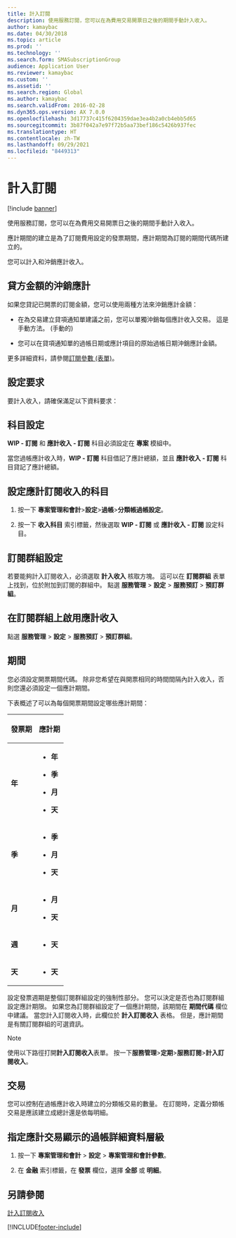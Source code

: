 ```yaml
---
title: 計入訂閱
description: 使用服務訂閱，您可以在為費用交易開票日之後的期間手動計入收入。
author: kamaybac
ms.date: 04/30/2018
ms.topic: article
ms.prod: ''
ms.technology: ''
ms.search.form: SMASubscriptionGroup
audience: Application User
ms.reviewer: kamaybac
ms.custom: ''
ms.assetid: ''
ms.search.region: Global
ms.author: kamaybac
ms.search.validFrom: 2016-02-28
ms.dyn365.ops.version: AX 7.0.0
ms.openlocfilehash: 3d17737c415f6204359dae3ea4b2a0cb4ebb5d65
ms.sourcegitcommit: 3b87f042a7e97f72b5aa73bef186c5426b937fec
ms.translationtype: HT
ms.contentlocale: zh-TW
ms.lasthandoff: 09/29/2021
ms.locfileid: "8449313"
---
```

# <a name="accruing-subscriptions"></a>計入訂閱 

[!include [banner](../includes/banner.md)]


使用服務訂閱，您可以在為費用交易開票日之後的期間手動計入收入。

應計期間的建立是為了訂閱費用設定的發票期間，應計期間為訂閱的期間代碼所建立的。

您可以計入和沖銷應計收入。

## <a name="reverse-accruals-of-credit-amounts"></a>貸方金額的沖銷應計

如果您貸記已開票的訂閱金額，您可以使用兩種方法來沖銷應計金額：

  - 在為交易建立貸項通知單建議之前，您可以單獨沖銷每個應計收入交易。 這是手動方法。 (手動的)

  - 您可以在貸項通知單的過帳日期或應計項目的原始過帳日期沖銷應計金額。

更多詳細資料，請參閱[訂閱參數 (表單)](/dynamicsax-2012//subscription-parameters-form)。

## <a name="setup-requirements"></a>設定要求

要計入收入，請確保滿足以下資料要求：

## <a name="account-setup"></a>科目設定

**WIP - 訂閱** 和 **應計收入 - 訂閱** 科目必須設定在 **專案** 模組中。

當您過帳應計收入時，**WIP - 訂閱** 科目借記了應計總額，並且 **應計收入 - 訂閱** 科目貸記了應計總額。

## <a name="set-up-accounts-for-accrual-of-subscription-revenue"></a>設定應計訂閱收入的科目

1.  按一下 **專案管理和會計**\>**設定**\>**過帳**\>**分類帳過帳設定**。

2.  按一下 **收入科目** 索引標籤，然後選取 **WIP - 訂閱** 或 **應計收入 - 訂閱** 設定科目。

## <a name="subscription-group-setup"></a>訂閱群組設定

若要能夠計入訂閱收入，必須選取 **計入收入** 核取方塊。 這可以在 **訂閱群組** 表單上找到，位於附加到訂閱的群組中。 點選 **服務管理** \> **設定** \> **服務預訂** \> **預訂群組**。

## <a name="enable-revenue-accrual-on-a-subscription-group"></a>在訂閱群組上啟用應計收入

點選 **服務管理** \> **設定** \> **服務預訂** \> **預訂群組**。

## <a name="periods"></a>期間

您必須設定開票期間代碼。 除非您希望在與開票相同的時間間隔內計入收入，否則您還必須設定一個應計期間。

下表概述了可以為每個開票期間設定哪些應計期間：

<table>
<colgroup>
<col />
<col />
</colgroup>
<thead>
<tr class="header">
<th><p>發票期</p></th>
<th><p>應計期</p></th>
</tr>
</thead>
<tbody>
<tr class="odd">
<td><p><strong>年</strong></p></td>
<td><ul>
<li><p><strong>年</strong></p></li>
<li><p><strong>季</strong></p></li>
<li><p><strong>月</strong></p></li>
<li><p><strong>天</strong></p></li>
</ul></td>
</tr>
<tr class="even">
<td><p><strong>季</strong></p></td>
<td><ul>
<li><p><strong>季</strong></p></li>
<li><p><strong>月</strong></p></li>
<li><p><strong>天</strong></p></li>
</ul></td>
</tr>
<tr class="odd">
<td><p><strong>月</strong></p></td>
<td><ul>
<li><p><strong>月</strong></p></li>
<li><p><strong>天</strong></p></li>
</ul></td>
</tr>
<tr class="even">
<td><p><strong>週</strong></p></td>
<td><ul>
<li><p><strong>天</strong></p></li>
</ul></td>
</tr>
<tr class="odd">
<td><p><strong>天</strong></p></td>
<td><ul>
<li><p><strong>天</strong></p></li>
</ul></td>
</tr>
</tbody>
</table>

設定發票週期是整個訂閱群組設定的強制性部分。 您可以決定是否也為訂閱群組設定應計期限。 如果您為訂閱群組設定了一個應計期間，該期間在 **期間代碼** 欄位中建議。 當您計入訂閱收入時，此欄位於 **計入訂閱收入** 表格。 但是，應計期間是有關訂閱群組的可選資訊。


> [!NOTE]
> <P>使用以下路徑打開<STRONG>計入訂閱收入</STRONG>表單。 按一下<STRONG>服務管理</STRONG>&gt;<STRONG>定期</STRONG>&gt;<STRONG>服務訂閱</STRONG>&gt;<STRONG>計入訂閱收入</STRONG>。</P>


## <a name="transactions"></a>交易

您可以控制在過帳應計收入時建立的分類帳交易的數量。 在訂閱時，定義分類帳交易是應該建立成總計還是依每明細。

## <a name="specify-the-level-of-posting-details-to-display-for-accrued-transactions"></a>指定應計交易顯示的過帳詳細資料層級

1.  按一下 **專案管理和會計** \> **設定** \> **專案管理和會計參數**。

2.  在 **金融** 索引標籤，在 **發票** 欄位，選擇 **全部** 或 **明細**。


## <a name="see-also"></a>另請參閱

[計入訂閱收入](accrue-subscription-revenue.md)

  




[!INCLUDE[footer-include](../../includes/footer-banner.md)]